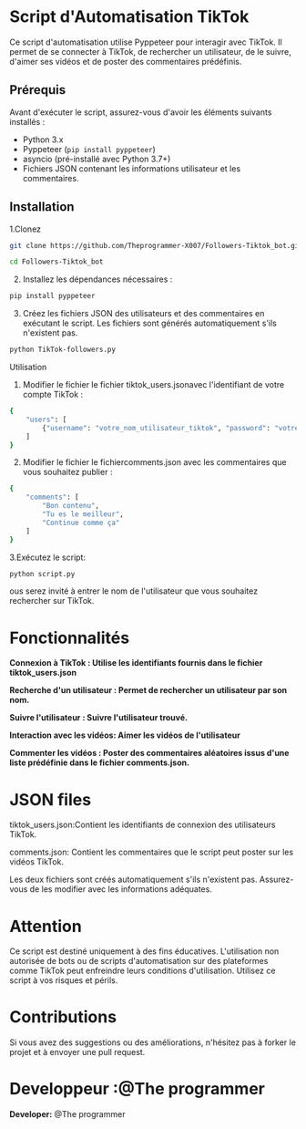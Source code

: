 # Script d'Automatisation TikTok

Ce script d'automatisation utilise Pyppeteer pour interagir avec TikTok. Il permet de se connecter à TikTok, de rechercher un utilisateur, de le suivre, d'aimer ses vidéos et de poster des commentaires prédéfinis.

## Prérequis

Avant d'exécuter le script, assurez-vous d'avoir les éléments suivants installés :

- Python 3.x
- Pyppeteer (`pip install pyppeteer`)
- asyncio (pré-installé avec Python 3.7+)
- Fichiers JSON contenant les informations utilisateur et les commentaires.
  
## Installation

1.Clonez
   ```bash
   git clone https://github.com/Theprogrammer-X007/Followers-Tiktok_bot.git
   ```
   ```bash
   cd Followers-Tiktok_bot
   ```

2. Installez les dépendances nécessaires :
```bash
pip install pyppeteer
```

3. Créez les fichiers JSON des utilisateurs et des commentaires en exécutant le script. Les fichiers sont générés automatiquement s'ils n'existent pas.

```bash
python TikTok-followers.py
```

Utilisation

1. Modifier le fichier le fichier tiktok_users.jsonavec l'identifiant de votre compte TikTok :
```bash
{
    "users": [
        {"username": "votre_nom_utilisateur_tiktok", "password": "votre_mot_de_passe"}
    ]
}

```

2. Modifier le fichier le fichiercomments.json avec les commentaires que vous souhaitez publier :
```bash
{
    "comments": [
        "Bon contenu",
        "Tu es le meilleur",
        "Continue comme ça"
    ]
}

```

3.Exécutez le script:

```bash
python script.py
```
ous serez invité à entrer le nom de l'utilisateur que vous souhaitez rechercher sur TikTok.



# Fonctionnalités

**Connexion à TikTok : Utilise les identifiants fournis dans le fichier tiktok_users.json**

**Recherche d'un utilisateur : Permet de rechercher un utilisateur par son nom.**

**Suivre l'utilisateur : Suivre l'utilisateur trouvé.**

**Interaction avec les vidéos: Aimer les vidéos de l'utilisateur**

**Commenter les vidéos : Poster des commentaires aléatoires issus d'une liste prédéfinie dans le fichier comments.json.**


# JSON files

tiktok_users.json:Contient les identifiants de connexion des utilisateurs TikTok.

comments.json: Contient les commentaires que le script peut poster sur les vidéos TikTok.


Les deux fichiers sont créés automatiquement s'ils n'existent pas. Assurez-vous de les modifier avec les informations adéquates.

# Attention

Ce script est destiné uniquement à des fins éducatives. L'utilisation non autorisée de bots ou de scripts d'automatisation sur des plateformes comme TikTok peut enfreindre leurs conditions d'utilisation. Utilisez ce script à vos risques et périls.

# Contributions

Si vous avez des suggestions ou des améliorations, n'hésitez pas à forker le projet et à envoyer une pull request.

# Developpeur :@The programmer

**Developer:** @The programmer
